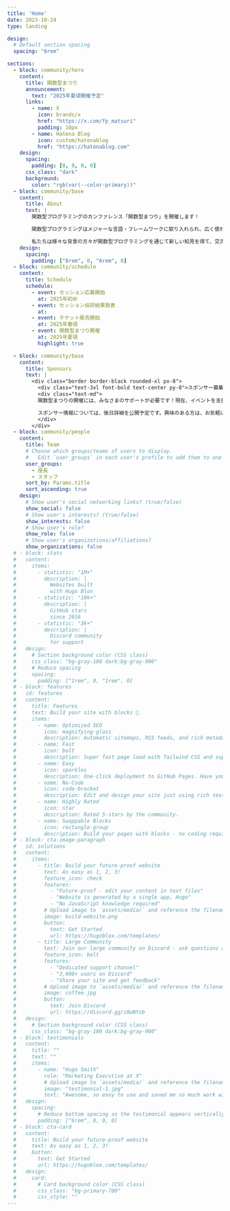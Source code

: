 ```yaml
---
title: 'Home'
date: 2023-10-24
type: landing

design:
  # Default section spacing
  spacing: "6rem"

sections:
  - block: community/hero
    content:
      title: 関数型まつり
      announcement:
        text: "2025年夏頃開催予定"
      links:
        - name: X
          icon: brands/x
          href: "https://x.com/fp_matsuri"
          padding: 10px
        - name: Hatena Blog
          icon: custom/hatenablog
          href: "https://hatenablog.com"
    design:
      spacing:
        padding: [0, 0, 0, 0]
      css_class: "dark"
      background:
        color: "rgb(var(--color-primary))"
  - block: community/base
    content:
      title: About
      text: |
        関数型プログラミングのカンファレンス「関数型まつり」を開催します！

        関数型プログラミングはメジャーな言語・フレームワークに取り入れられ、広く使われるようになりました。そしてその手法自体も進化し続けています。その一方で「関数型プログラミング」というと「難しい・とっつきにくい」という声もあり、十分普及し切った状態ではありません。

        私たちは様々な背景の方々が関数型プログラミングを通じて新しい知見を得て、交流ができるような場を提供することを目指しています。普段から関数型言語を活用している方や関数型プログラミングに興味がある方はもちろん、最先端のソフトウェア開発技術に興味がある方もぜひご参加ください！
    design:
      spacing:
        padding: ["8rem", 0, "6rem", 0]
  - block: community/schedule
    content:
      title: Schedule
      schedule:
        - event: セッション応募開始
          at: 2025年初め
        - event: セッション採択結果発表
          at: 
        - event: チケット販売開始
          at: 2025年春頃
        - event: 関数型まつり開催
          at: 2025年夏頃
          highlight: true

  - block: community/base
    content:
      title: Sponsors
      text: |
        <div class="border border-black rounded-xl px-8">
          <div class="text-3xl font-bold text-center py-8">スポンサー募集中！</div>
          <div class="text-md">
          関数型まつりの開催には、みなさまのサポートが必要です！現在、イベントを支援していただけるスポンサー企業を募集しています。関数型プログラミングのコミュニティを一緒に盛り上げていきたいという企業のみなさま、ぜひご検討ください。

          スポンサー情報については、後日詳細を公開予定です。興味のある方は、お気軽にお問い合わせください！
          </div>
        </div>
  - block: community/people
    content:
      title: Team
      # Choose which groups/teams of users to display.
      #   Edit `user_groups` in each user's profile to add them to one or more of these groups.
      user_groups:
        - 座長
        - スタッフ
      sort_by: Params.title
      sort_ascending: true
    design:
      # Show user's social networking links? (true/false)
      show_social: false
      # Show user's interests? (true/false)
      show_interests: false
      # Show user's role?
      show_role: false
      # Show user's organizations/affiliations?
      show_organizations: false
  # - block: stats
  #   content:
  #     items:
  #       - statistic: "1M+"
  #         description: |
  #           Websites built
  #           with Hugo Blox
  #       - statistic: "10k+"
  #         description: |
  #           GitHub stars
  #           since 2016
  #       - statistic: "3k+"
  #         description: |
  #           Discord community
  #           for support
  #   design:
  #     # Section background color (CSS class)
  #     css_class: "bg-gray-100 dark:bg-gray-900"
  #     # Reduce spacing
  #     spacing:
  #       padding: ["1rem", 0, "1rem", 0]
  # - block: features
  #   id: features
  #   content:
  #     title: Features
  #     text: Build your site with blocks 🧱
  #     items:
  #       - name: Optimized SEO
  #         icon: magnifying-glass
  #         description: Automatic sitemaps, RSS feeds, and rich metadata take the pain out of SEO and syndication.
  #       - name: Fast
  #         icon: bolt
  #         description: Super fast page load with Tailwind CSS and super fast site building with Hugo.
  #       - name: Easy
  #         icon: sparkles
  #         description: One-click deployment to GitHub Pages. Have your new website live within 5 minutes!
  #       - name: No-Code
  #         icon: code-bracket
  #         description: Edit and design your site just using rich text (Markdown) and configurable YAML parameters.
  #       - name: Highly Rated
  #         icon: star
  #         description: Rated 5-stars by the community.
  #       - name: Swappable Blocks
  #         icon: rectangle-group
  #         description: Build your pages with blocks - no coding required!
  # - block: cta-image-paragraph
  #   id: solutions
  #   content:
  #     items:
  #       - title: Build your future-proof website
  #         text: As easy as 1, 2, 3!
  #         feature_icon: check
  #         features:
  #           - "Future-proof - edit your content in text files"
  #           - "Website is generated by a single app, Hugo"
  #           - "No JavaScript knowledge required"
  #         # Upload image to `assets/media/` and reference the filename here
  #         image: build-website.png
  #         button:
  #           text: Get Started
  #           url: https://hugoblox.com/templates/
  #       - title: Large Community
  #         text: Join our large community on Discord - ask questions and get live responses
  #         feature_icon: bolt
  #         features:
  #           - "Dedicated support channel"
  #           - "3,000+ users on Discord"
  #           - "Share your site and get feedback"
  #         # Upload image to `assets/media/` and reference the filename here
  #         image: coffee.jpg
  #         button:
  #           text: Join Discord
  #           url: https://discord.gg/z8wNYzb
  #   design:
  #     # Section background color (CSS class)
  #     css_class: "bg-gray-100 dark:bg-gray-900"
  # - block: testimonials
  #   content:
  #     title: ""
  #     text: ""
  #     items:
  #       - name: "Hugo Smith"
  #         role: "Marketing Executive at X"
  #         # Upload image to `assets/media/` and reference the filename here
  #         image: "testimonial-1.jpg"
  #         text: "Awesome, so easy to use and saved me so much work with the swappable pre-designed sections!"
  #   design:
  #     spacing:
  #       # Reduce bottom spacing so the testimonial appears vertically centered between sections
  #       padding: ["6rem", 0, 0, 0]
  # - block: cta-card
  #   content:
  #     title: Build your future-proof website
  #     text: As easy as 1, 2, 3!
  #     button:
  #       text: Get Started
  #       url: https://hugoblox.com/templates/
  #   design:
  #     card:
  #       # Card background color (CSS class)
  #       css_class: "bg-primary-700"
  #       css_style: ""
---
```


